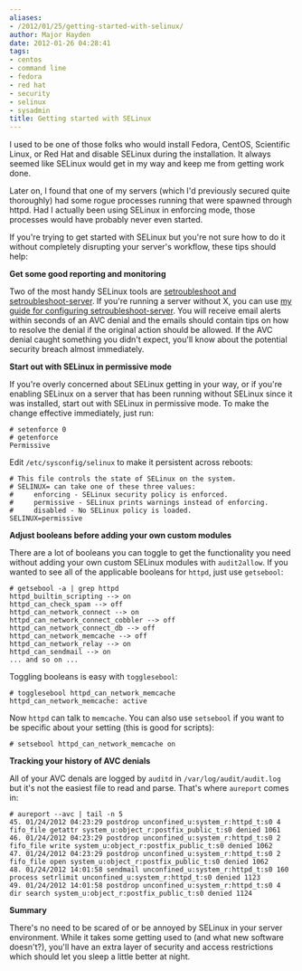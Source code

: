 ```yaml
---
aliases:
- /2012/01/25/getting-started-with-selinux/
author: Major Hayden
date: 2012-01-26 04:28:41
tags:
- centos
- command line
- fedora
- red hat
- security
- selinux
- sysadmin
title: Getting started with SELinux
---
```


I used to be one of those folks who would install Fedora, CentOS, Scientific Linux, or Red Hat and disable SELinux during the installation. It always seemed like SELinux would get in my way and keep me from getting work done.

Later on, I found that one of my servers (which I'd previously secured quite thoroughly) had some rogue processes running that were spawned through httpd. Had I actually been using SELinux in enforcing mode, those processes would have probably never even started.

If you're trying to get started with SELinux but you're not sure how to do it without completely disrupting your server's workflow, these tips should help:

**Get some good reporting and monitoring**

Two of the most handy SELinux tools are [setroubleshoot and setroubleshoot-server][1]. If you're running a server without X, you can use [my guide for configuring setroubleshoot-server][2]. You will receive email alerts within seconds of an AVC denial and the emails should contain tips on how to resolve the denial if the original action should be allowed. If the AVC denial caught something you didn't expect, you'll know about the potential security breach almost immediately.

**Start out with SELinux in permissive mode**

If you're overly concerned about SELinux getting in your way, or if you're enabling SELinux on a server that has been running without SELinux since it was installed, start out with SELinux in permissive mode. To make the change effective immediately, just run:

```
# setenforce 0
# getenforce
Permissive
```


Edit `/etc/sysconfig/selinux` to make it persistent across reboots:

```
# This file controls the state of SELinux on the system.
# SELINUX= can take one of these three values:
#     enforcing - SELinux security policy is enforced.
#     permissive - SELinux prints warnings instead of enforcing.
#     disabled - No SELinux policy is loaded.
SELINUX=permissive
```


**Adjust booleans before adding your own custom modules**

There are a lot of booleans you can toggle to get the functionality you need without adding your own custom SELinux modules with `audit2allow`. If you wanted to see all of the applicable booleans for `httpd`, just use `getsebool`:

```
# getsebool -a | grep httpd
httpd_builtin_scripting --> on
httpd_can_check_spam --> off
httpd_can_network_connect --> on
httpd_can_network_connect_cobbler --> off
httpd_can_network_connect_db --> off
httpd_can_network_memcache --> off
httpd_can_network_relay --> on
httpd_can_sendmail --> on
... and so on ...
```


Toggling booleans is easy with `togglesebool`:

```
# togglesebool httpd_can_network_memcache
httpd_can_network_memcache: active
```


Now `httpd` can talk to `memcache`. You can also use `setsebool` if you want to be specific about your setting (this is good for scripts):

```
# setsebool httpd_can_network_memcache on
```


**Tracking your history of AVC denials**

All of your AVC denals are logged by `auditd` in `/var/log/audit/audit.log` but it's not the easiest file to read and parse. That's where `aureport` comes in:

```
# aureport --avc | tail -n 5
45. 01/24/2012 04:23:29 postdrop unconfined_u:system_r:httpd_t:s0 4 fifo_file getattr system_u:object_r:postfix_public_t:s0 denied 1061
46. 01/24/2012 04:23:29 postdrop unconfined_u:system_r:httpd_t:s0 2 fifo_file write system_u:object_r:postfix_public_t:s0 denied 1062
47. 01/24/2012 04:23:29 postdrop unconfined_u:system_r:httpd_t:s0 2 fifo_file open system_u:object_r:postfix_public_t:s0 denied 1062
48. 01/24/2012 14:01:58 sendmail unconfined_u:system_r:httpd_t:s0 160 process setrlimit unconfined_u:system_r:httpd_t:s0 denied 1123
49. 01/24/2012 14:01:58 postdrop unconfined_u:system_r:httpd_t:s0 4 dir search system_u:object_r:postfix_public_t:s0 denied 1124
```


**Summary**

There's no need to be scared of or be annoyed by SELinux in your server environment. While it takes some getting used to (and what new software doesn't?), you'll have an extra layer of security and access restrictions which should let you sleep a little better at night.

 [1]: https://fedorahosted.org/setroubleshoot/
 [2]: /2011/09/15/receive-e-mail-reports-for-selinux-avc-denials/
